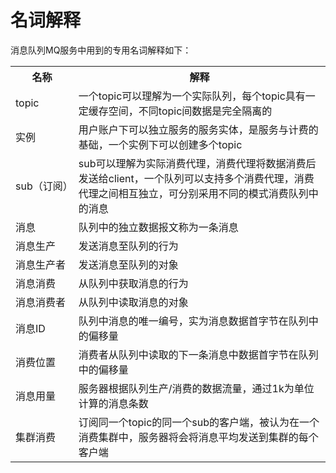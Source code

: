 # 名词解释

消息队列MQ服务中用到的专用名词解释如下：

<table>
<tr><th width="20%">名称</th><th>解释</th></tr>
<tr><td>topic</td><td>一个topic可以理解为一个实际队列，每个topic具有一定缓存空间，不同topic间数据是完全隔离的</td></tr>
<tr><td>实例</td><td>用户账户下可以独立服务的服务实体，是服务与计费的基础，一个实例下可以创建多个topic</td></tr>
<tr><td>sub（订阅）</td><td>sub可以理解为实际消费代理，消费代理将数据消费后发送给client，一个队列可以支持多个消费代理，消费代理之间相互独立，可分别采用不同的模式消费队列中的消息</td></tr>
<tr><td>消息</td><td>队列中的独立数据报文称为一条消息</td></tr>
<tr><td>消息生产</td><td>发送消息至队列的行为</td></tr>
<tr><td>消息生产者</td><td>发送消息至队列的对象</td></tr>
<tr><td>消息消费</td><td>从队列中获取消息的行为</td></tr>
<tr><td>消息消费者</td><td>从队列中读取消息的对象</td></tr>
<tr><td>消息ID</td><td>队列中消息的唯一编号，实为消息数据首字节在队列中的偏移量</td></tr>
<tr><td>消费位置</td><td>消费者从队列中读取的下一条消息中数据首字节在队列中的偏移量</td></tr>
<tr><td>消息用量</td><td>服务器根据队列生产/消费的数据流量，通过1k为单位计算的消息条数</td></tr>
<tr><td>集群消费</td><td>订阅同一个topic的同一个sub的客户端，被认为在一个消费集群中，服务器将会将消息平均发送到集群的每个客户端</td></tr>
</table>
